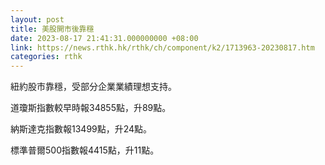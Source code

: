 ```yaml
---
layout: post
title: 美股開市後靠穩
date: 2023-08-17 21:41:31.000000000 +08:00
link: https://news.rthk.hk/rthk/ch/component/k2/1713963-20230817.htm
categories: rthk
---
```


紐約股市靠穩，受部分企業業績理想支持。

道瓊斯指數較早時報34855點，升89點。

納斯達克指數報13499點，升24點。

標準普爾500指數報4415點，升11點。
